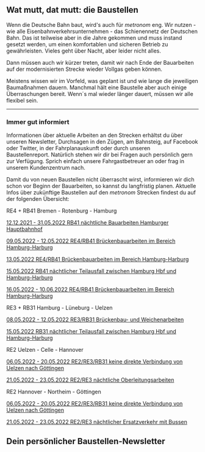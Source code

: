 Wat mutt, dat mutt: die Baustellen
----------

Wenn die Deutsche Bahn baut, wird's auch für *metronom* eng.
Wir nutzen - wie alle Eisenbahnverkehrsunternehmen - das Schienennetz der Deutschen Bahn. Das ist teilweise aber in die Jahre gekommen und muss instand gesetzt werden, um einen komfortablen und sicheren Betrieb zu gewährleisten. Vieles geht über Nacht, aber leider nicht alles.

Dann müssen auch wir kürzer treten, damit wir nach Ende der Bauarbeiten auf der modernisierten Strecke wieder Vollgas geben können.

Meistens wissen wir im Vorfeld, was geplant ist und wie lange die jeweiligen Baumaßnahmen dauern. Manchmal hält eine Baustelle aber auch einige Überraschungen bereit. Wenn´s mal wieder länger dauert, müssen wir alle flexibel sein.

---

### Immer gut informiert ###

Informationen über aktuelle Arbeiten an den Strecken erhältst du über unseren Newsletter, Durchsagen in den Zügen, am Bahnsteig, auf Facebook oder Twitter, in der Fahrplanauskunft oder durch unseren Baustellenreport. Natürlich stehen wir dir bei Fragen auch persönlich gern zur Verfügung. Sprich einfach unsere Fahrgastbetreuer an oder frag in unserem Kundenzentrum nach.

Damit du von neuen Baustellen nicht überrascht wirst, informieren wir dich schon vor Beginn der Bauarbeiten, so kannst du langfristig planen. Aktuelle Infos über zukünftige Baustellen auf den *metronom* Strecken findest du auf der folgenden Übersicht:

RE4 + RB41 Bremen - Rotenburg - Hamburg

[12.12.2021 - 31.05.2022 RB41 nächtliche Bauarbeiten Hamburger Hauptbahnhof](https://www.der-metronom.de/baustellen/rb41-naechtliche-bauarbeiten-hamburger-hauptbahnhof/)

[09.05.2022 - 12.05.2022 RE4/RB41 Brückenbauarbeiten im Bereich Hamburg-Harburg](https://www.der-metronom.de/baustellen/re4-rb41-brueckenbauarbeiten-im-bereich-hamburg-harburg/)

[13.05.2022 RE4/RB41 Brückenbauarbeiten im Bereich Hamburg-Harburg](https://www.der-metronom.de/baustellen/re4-rb41-brueckenbauarbeiten-im-bereich-hamburg-harburg-2/)

[15.05.2022 RB41 nächtlicher Teilausfall zwischen Hamburg Hbf und Hamburg-Harburg](https://www.der-metronom.de/baustellen/rb41-naechtlicher-teilausfall-zwischen-hamburg-hbf-und-hamburg-harburg-2/)

[16.05.2022 - 10.06.2022 RE4/RB41 Brückenbauarbeiten im Bereich Hamburg-Harburg](https://www.der-metronom.de/baustellen/re4-rb41-brueckenbauarbeiten-im-bereich-hamburg-harburg-3/)

RE3 + RB31 Hamburg - Lüneburg - Uelzen

[08.05.2022 - 12.05.2022 RE3/RB31 Brückenbau- und Weichenarbeiten](https://www.der-metronom.de/baustellen/re3-rb31-brueckenbauarbeiten/)

[15.05.2022 RB31 nächtlicher Teilausfall zwischen Hamburg Hbf und Hamburg-Harburg](https://www.der-metronom.de/baustellen/rb31-naechtlicher-teilausfall-zwischen-hamburg-hbf-und-hamburg-harburg/)

RE2 Uelzen - Celle - Hannover

[06.05.2022 - 20.05.2022 RE2/RE3/RB31 keine direkte Verbindung von Uelzen nach Göttingen](https://www.der-metronom.de/baustellen/re2-re3-rb31-keine-direkte-verbindung-von-uelzen-nach-goettingen-nn/)

[21.05.2022 - 23.05.2022 RE2/RE3 nächtliche Oberleitungsarbeiten](https://www.der-metronom.de/baustellen/re2-re3-naechtliche-oberleitungsarbeiten/)

RE2 Hannover - Northeim - Göttingen

[06.05.2022 - 20.05.2022 RE2/RE3/RB31 keine direkte Verbindung von Uelzen nach Göttingen](https://www.der-metronom.de/baustellen/re2-re3-rb31-keine-direkte-verbindung-von-uelzen-nach-goettingen-2/)

[21.05.2022 - 23.05.2022 RE2/RE3 nächtlicher Ersatzverkehr mit Bussen](https://www.der-metronom.de/baustellen/re2-re3-naechtlicher-ersatzverkehr-mit-bussen/)

Dein persönlicher Baustellen-Newsletter
----------
